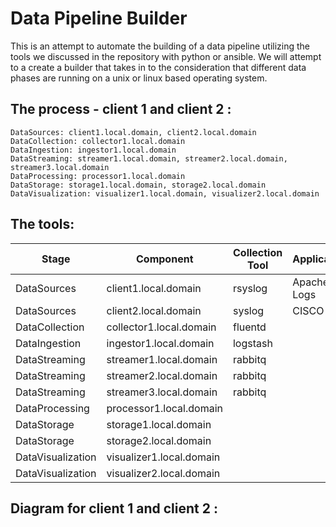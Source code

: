# Data Pipeline Builder

This is an attempt to automate the building of a data pipeline  utilizing the tools we discussed in the repository with python or ansible. We will attempt to a create a builder that takes in to the consideration that different data phases are running on a unix or linux based operating system.


## The process - client 1 and client 2 : 

    DataSources: client1.local.domain, client2.local.domain
    DataCollection: collector1.local.domain
    DataIngestion: ingestor1.local.domain
    DataStreaming: streamer1.local.domain, streamer2.local.domain, streamer3.local.domain
    DataProcessing: processor1.local.domain
    DataStorage: storage1.local.domain, storage2.local.domain
    DataVisualization: visualizer1.local.domain, visualizer2.local.domain

## The tools:

| Stage              | Component                 | Collection Tool         | Application             |
|--------------------|---------------------------|-------------------------|-------------------------|
| DataSources        | client1.local.domain      | rsyslog                 | Apache Logs             |
| DataSources        | client2.local.domain      | syslog                  | CISCO                   |
| DataCollection     | collector1.local.domain   | fluentd                 |                         |
| DataIngestion      | ingestor1.local.domain    | logstash                |                         |
| DataStreaming      | streamer1.local.domain    | rabbitq                 |                         |
| DataStreaming      | streamer2.local.domain    | rabbitq                 |                         |
| DataStreaming      | streamer3.local.domain    | rabbitq                 |                         |
| DataProcessing     | processor1.local.domain   |                         |                         |
| DataStorage        | storage1.local.domain     |                         |                         |
| DataStorage        | storage2.local.domain     |                         |                         |
| DataVisualization  | visualizer1.local.domain  |                         |                         |
| DataVisualization  | visualizer2.local.domain  |                         |                         |


## Diagram for client 1 and client 2 :

